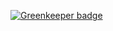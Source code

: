 
[![Greenkeeper badge](https://badges.greenkeeper.io/ravichalla/timestamp-api.svg)](https://greenkeeper.io/)
